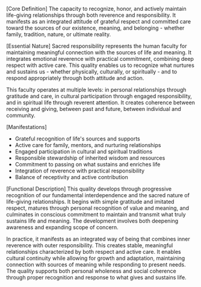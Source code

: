 [Core Definition]
The capacity to recognize, honor, and actively maintain life-giving relationships through both reverence and responsibility. It manifests as an integrated attitude of grateful respect and committed care toward the sources of our existence, meaning, and belonging - whether family, tradition, nature, or ultimate reality.

[Essential Nature]
Sacred responsibility represents the human faculty for maintaining meaningful connection with the sources of life and meaning. It integrates emotional reverence with practical commitment, combining deep respect with active care. This quality enables us to recognize what nurtures and sustains us - whether physically, culturally, or spiritually - and to respond appropriately through both attitude and action.

This faculty operates at multiple levels: in personal relationships through gratitude and care, in cultural participation through engaged responsibility, and in spiritual life through reverent attention. It creates coherence between receiving and giving, between past and future, between individual and community.

[Manifestations]
- Grateful recognition of life's sources and supports
- Active care for family, mentors, and nurturing relationships
- Engaged participation in cultural and spiritual traditions
- Responsible stewardship of inherited wisdom and resources
- Commitment to passing on what sustains and enriches life
- Integration of reverence with practical responsibility
- Balance of receptivity and active contribution

[Functional Description]
This quality develops through progressive recognition of our fundamental interdependence and the sacred nature of life-giving relationships. It begins with simple gratitude and imitated respect, matures through personal recognition of value and meaning, and culminates in conscious commitment to maintain and transmit what truly sustains life and meaning. The development involves both deepening awareness and expanding scope of concern.

In practice, it manifests as an integrated way of being that combines inner reverence with outer responsibility. This creates stable, meaningful relationships characterized by both respect and active care. It enables cultural continuity while allowing for growth and adaptation, maintaining connection with sources of meaning while responding to present needs. The quality supports both personal wholeness and social coherence through proper recognition and response to what gives and sustains life.